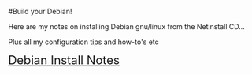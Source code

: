 #Build your Debian!

Here are my notes on installing Debian gnu/linux from the Netinstall CD...

Plus all my configuration tips and how-to's etc


<span style="font-size: 24; "><a href="http://dquinton.github.io/test-automation-notes/">Debian Install Notes</a></span>
